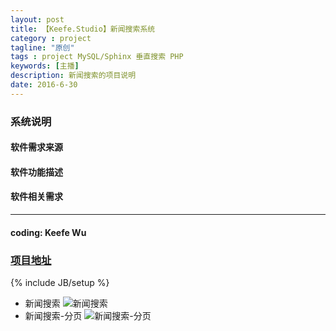 ```yaml
---
layout: post
title: 【Keefe.Studio】新闻搜索系统
category : project
tagline: "原创"
tags : project MySQL/Sphinx 垂直搜索 PHP
keywords: [主播]
description: 新闻搜索的项目说明
date: 2016-6-30
---
```

### 系统说明

#### 软件需求来源

#### 软件功能描述

#### 软件相关需求

***

#### coding: Keefe Wu

### [项目地址](http://www.wuqifu.cn/www_show/getnews/)

{% include JB/setup %}

- 新闻搜索 ![新闻搜索]({{BLOG_IMG}}news_search.png)
- 新闻搜索-分页 ![新闻搜索-分页]({{BLOG_IMG}}news_search_2.png)
